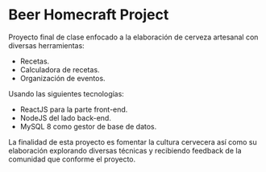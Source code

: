 # Beer Homecraft Project

Proyecto final de clase enfocado a la elaboración de cerveza artesanal con diversas herramientas:

- Recetas.
- Calculadora de recetas.
- Organización de eventos.

Usando las siguientes tecnologías:

- ReactJS para la parte front-end.
- NodeJS del lado back-end.
- MySQL 8 como gestor de base de datos.

La finalidad de esta proyecto es fomentar la cultura cervecera así como su elaboración explorando diversas técnicas y recibiendo feedback de la comunidad que conforme el proyecto.
